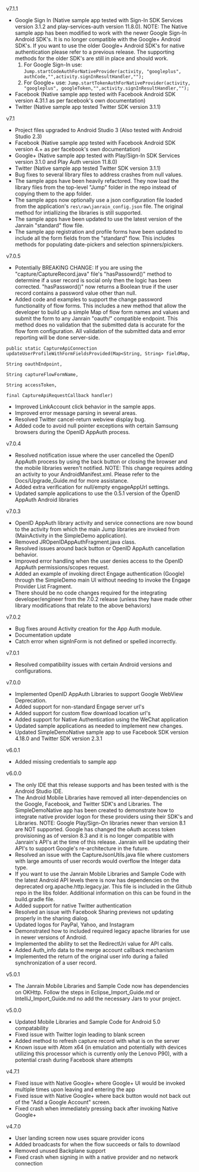 v7.1.1

* Google Sign In (Native sample app tested with Sign-In SDK Services version 3.1.2 and play-services-auth version 11.8.0).  NOTE: The Native sample app has been modified to work with the newer Google Sign-In Android SDK's.  It is no longer compatible with the Google+ Android SDK's.  If you want to use the older Google+ Android SDK's for native authentication please refer to a previous release.  The supporting methods for the older SDK's are still in place and should work.
  1. For Google Sign-In use: `Jump.startCodeAuthForNativeProvider(activity, "googleplus", authCode,"",activity.signInResultHandler,"");`
  1. For Google+ use: `Jump.startTokenAuthForNativeProvider(activity, "googleplus", googleToken,"",activity.signInResultHandler,"");`
* Facebook (Native sample app tested with Facebook Android SDK version 4.31.1 as per facebook's own documentation)
* Twitter (Native sample app tested Twitter SDK version 3.1.1)

v7.1

* Project files upgraded to Android Studio 3 (Also tested with Android Studio 2.3)
* Facebook (Native sample app tested with Facebook Android SDK version 4.+ as per facebook's own documentation)
* Google+ (Native sample app tested with Play/Sign-In SDK Services version 3.1.0 and Play Auth version 11.8.0)
* Twitter (Native sample app tested Twitter SDK version 3.1.1)
* Bug fixes to several library files to address crashes from null values.
* The sample apps have been heavily refactored.  They now load the library files from the top-level "Jump" folder in the repo instead of copying them to the app folder.
* The sample apps now optionally use a json configuration file loaded from the application's `res\raw\janrain_config.json` file.  The original method for intiallizing the libraries is still supported.
* The sample apps have been updated to use the latest version of the Janrain "standard" flow file.
* The sample app registration and profile forms have been updated to include all the form fields from the "standard" flow.  This includes methods for populating date-pickers and selection spinners/pickers.


v7.0.5

* Potentially BREAKING CHANGE: If you are using the "capture/CaptureRecord.java" file's "hasPassowrd()" method to determine if a user record is social only then the logic has been corrected.  "hasPassword()" now returns a Boolean true if the user record contains a password value other than null.
* Added code and examples to support the change password functionality of flow forms.  This includes a new method that allow the developer to build up a simple Map of flow form names and values and submit the form to any Janrain "oauth/" compatible endpoint.  This method does no validation that the submitted data is accurate for the flow form configuration.  All validation of the submitted data and error reporting will be done server-side.
```
public static CaptureApiConnection updateUserProfileWithFormFieldsProvided(Map<String, String> fieldMap,
                                                                               String oauthEndpoint,
                                                                               String captureFlowFormName,
                                                                               String accessToken,
                                                                               final CaptureApiRequestCallback handler)
```
* Improved LinkAccount click behavior in the sample apps.
* Improved error message parsing in several areas.
* Resolved Twitter cancel-return webview display bug.
* Added code to avoid null pointer exceptions with certain Samsung browsers during the OpenID AppAuth process.

v7.0.4

* Resolved notification issue where the user cancelled the OpenID AppAuth process by using the back button or closing the browser and the mobile libraries weren't notified.  NOTE:  This change requires adding an activity to your AndroidManifest.xml.  Please refer to the Docs/Upgrade_Guide.md for more assistance.
* Added extra verification for null/empty engageAppUrl settings.
* Updated sample applications to use the 0.5.1 version of the OpenID AppAuth Android libraries

v7.0.3

* OpenID AppAuth library activity and service connections are now bound to the activity from which the main Jump libraries are invoked from (MainActivity in the SimpleDemo application).
* Removed JROpenIDAppAuthFragment.java class.
* Resolved issues around back button or OpenID AppAuth cancellation behavior.
* Improved error handling when the user denies access to the OpenID AppAuth permissions/scopes request.
* Added an example of invoking direct Engage authentication (Google) through the SimpleDemo main UI without needing to invoke the Engage Provider List Fragment.
* There should be no code changes required for the integrating developer/engineer from the 7.0.2 release (unless they have made other library modifications that relate to the above behaviors)

v7.0.2

* Bug fixes around Activity creation for the App Auth module.
* Documentation update
* Catch error when signInForm is not defined or spelled incorrectly.

v7.0.1

* Resolved compatibility issues with certain Android versions and configurations.

v7.0.0

* Implemented OpenID AppAuth Libraries to support Google WebView Deprecation.
* Added support for non-standard Engage server url's
* Added support for custom flow download location url's
* Added support for Native Authentication using the WeChat application
* Updated sample applications as needed to implement new changes.
* Updated SimpleDemoNative sample app to use Facebook SDK version 4.18.0 and Twitter SDK version 2.3.1

v6.0.1

* Added missing credentials to sample app

v6.0.0

* The only IDE that this release supports and has been tested with is the Android Studio IDE.
* The Android Mobile Libraries have removed all inter-dependencies on the Google, Facebook, and Twitter SDK's and Libraries.  The SimpleDemoNative app has been created to demonstrate how to integrate native provider logon for these providers using their SDK's and Libraries.  NOTE:  Google Play/Sign-On libraries newer than version 8.1 are NOT supported.  Google has changed the oAuth access token provisioning as of version 8.3 and it is no longer compatible with Janrain's API's at the time of this release.  Janrain will be updating their API's to support Google's re-architecture in the future.
* Resolved an issue with the CaptureJsonUtils.java file where customers with large amounts of user records would overflow the Integer data type.
* If you want to use the Janrain Mobile Libraries and Sample Code with the latest Android API levels there is now has dependencies on the deprecated org.apache.http.legacy.jar.  This file is included in the Github repo in the libs folder.  Additional information on this can be found in the build.gradle file.
* Added support for native Twitter authentication
* Resolved an issue with Facebook Sharing previews not updating properly in the sharing dialog.
* Updated logos for PayPal, Yahoo, and Instagram
* Demonstrated how to included required legacy apache libraries for use in newer versions of Android.
* Implemented the ability to set the RedirectUri value for API calls.
* Added Auth_info data to the merge account callback mechanism
* Implemented the return of the original user info during a failed synchronization of a user record.

v5.0.1

* The Janrain Mobile Libraries and Sample Code now has dependencies on OKHttp. Follow the steps in Eclipse_Import_Guide.md or IntelliJ_Import_Guide.md no add the necessary Jars to your project.

v5.0.0

 * Updated Mobile Libraries and Sample Code for Android 5.0 compatability
 * Fixed issue with Twitter login leading to blank screen
 * Added method to refresh capture record with what is on the server
 * Known issue with Atom x64 (in emulation and potentially with devices utilizing this processor which is currently only the Lenovo P90), with a potential crash during Facebook share attempts

v4.7.1

 * Fixed issue with Native Google+ where Google+ UI would be invoked multiple times
   upon leaving and entering the app
 * Fixed issue with Native Google+ where back button would not back out of the
   "Add a Google Account" screen.
 * Fixed crash when immediately pressing back after invoking Native Google+

v4.7.0

 * User landing screen now uses square provider icons
 * Added broadcasts for when the flow succeeds or fails to downlaod
 * Removed unused Backplane support
 * Fixed crash when signing in with a native provider and no network connection


